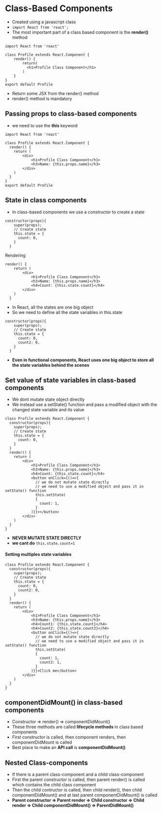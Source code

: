 # Class-Based Components
- Created using a javascript class
- ```import React from 'react';```
- The most important part of a class based component is the **render()** method

```
import React from 'react'

class Profile extends React.Component {
    render() {
        return(
          <h1>Profile Class Component</h1>
        )
    }
}
export default Profile
``` 
- Return some JSX from the render() method
- render() method is mandatory

## Passing props to class-based components
- we need to use the **this** keyword
```
import React from 'react'

class Profile extends React.Component {
  render() {
    return (
        <div>
            <h1>Profile Class Component</h1>
            <h3>Name: {this.props.name}</h3>
        </div>
    )
  }
}
export default Profile
```

## State in class components
- In class-based components we use a constructor to create a state
```
constructor(props){
    super(props);
    // Create state
    this.state = {
      count: 0,
    }
  }
```
Rendering
```
render() {
    return (
        <div>
            <h1>Profile Class Component</h1>
            <h3>Name: {this.props.name}</h3>
            <h4>Count: {this.state.count}</h4>
        </div>
    )
  }
```
- In React, all the states are one big object
- So we need to define all the state variables in this.state
```
constructor(props){
    super(props);
    // Create state
    this.state = {
      count: 0,
      count2: 0,
    }
  }
```
- **Even in functional components, React uses one big object to store all the state variables behind the scenes**

## Set value of state variables in class-based components
- We dont mutate state object directly
- We instead use a setState() function and pass a modified object with the changed state variable and its value
```
class Profile extends React.Component {
  constructor(props){
    super(props);
    // Create state
    this.state = {
      count: 0,
    }
  }
  render() {
    return (
        <div>
            <h1>Profile Class Component</h1>
            <h3>Name: {this.props.name}</h3>
            <h4>Count: {this.state.count}</h4>
            <button onClick={()=>{
              // we do not mutate state directly
              // we need to use a modified object and pass it in setState() function
              this.setState(
              {
                count: 1,
              }
            )}}></button>
        </div>
    )
  }
}
```
- **NEVER MUTATE STATE DIRECTLY**
- **we cant do** ```this.state.count=1```

#### Setting multiples state variables
```
class Profile extends React.Component {
  constructor(props){
    super(props);
    // Create state
    this.state = {
      count: 0,
      count2: 0,
    }
  }
  render() {
    return (
        <div>
            <h1>Profile Class Component</h1>
            <h3>Name: {this.props.name}</h3>
            <h4>Count1: {this.state.count}</h4>
            <h4>Count2: {this.state.count2}</h4>
            <button onClick={()=>{
              // we do not mutate state directly
              // we need to use a modified object and pass it in setState() function
              this.setState(
              {
                count: 1,
                count2: 1,
              }
            )}}>Click me</button>
        </div>
    )
  }
}
```

## componentDidMount() in class-based components
- Constructor => render() => componentDidMount()
- These three methods are called **lifecycle methods** in class based components
- First constructor is called, then component renders, then componentDidMount is called
- Best place to make an **API call** is **componentDidMount()**

## Nested Class-components
- If there is a parent class-component and a child class-component
- First the parent constructor is called, then parent render() is called which contains the child class component
- Then the child contructor is called, then child render(), then child componentDidMount() and at last parent
componentDidMount() is called
- **Parent constructor => Parent render => Child constructor => Child render => Child componentDidMount() => 
ParentDidMount()**

